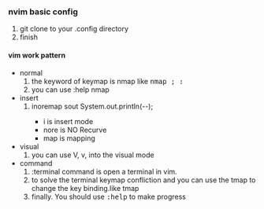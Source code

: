### nvim basic config

1. git clone to your .config directory
2. finish

#### vim work pattern
* normal
    1. the keyword of keymap is nmap like <kbd>nmap ; :</kbd>
    2. you can use :help nmap
* insert 
    1. inoremap sout System.out.println(--);<CR>
        * i is insert mode
        * nore is NO Recurve
        * map is mapping
* visual
    1. you can use V, v, *<C-v>* into the visual mode 
* command
    1. :terminal command is open a terminal in vim.
    2. to solve the terminal keymap confliction and you can use the tmap to change the key binding.like tmap <ESC> <C-/><C-N>
    3. finally. You should use <kbd>:help</kbd> to make progress




